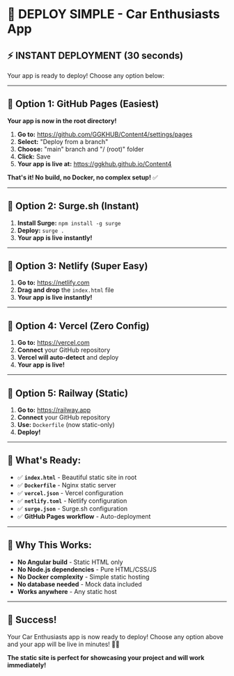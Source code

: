 # 🚀 DEPLOY SIMPLE - Car Enthusiasts App

## ⚡ **INSTANT DEPLOYMENT (30 seconds)**

Your app is ready to deploy! Choose any option below:

---

## 🎯 **Option 1: GitHub Pages (Easiest)**

**Your app is now in the root directory!**

1. **Go to:** https://github.com/GGKHUB/Content4/settings/pages
2. **Select:** "Deploy from a branch"
3. **Choose:** "main" branch and "/ (root)" folder
4. **Click:** Save
5. **Your app is live at:** https://ggkhub.github.io/Content4

**That's it! No build, no Docker, no complex setup!** ✅

---

## 🎯 **Option 2: Surge.sh (Instant)**

1. **Install Surge:** `npm install -g surge`
2. **Deploy:** `surge .`
3. **Your app is live instantly!**

---

## 🎯 **Option 3: Netlify (Super Easy)**

1. **Go to:** https://netlify.com
2. **Drag and drop** the `index.html` file
3. **Your app is live instantly!**

---

## 🎯 **Option 4: Vercel (Zero Config)**

1. **Go to:** https://vercel.com
2. **Connect** your GitHub repository
3. **Vercel will auto-detect** and deploy
4. **Your app is live!**

---

## 🎯 **Option 5: Railway (Static)**

1. **Go to:** https://railway.app
2. **Connect** your GitHub repository
3. **Use:** `Dockerfile` (now static-only)
4. **Deploy!**

---

## 🌟 **What's Ready:**

- ✅ **`index.html`** - Beautiful static site in root
- ✅ **`Dockerfile`** - Nginx static server
- ✅ **`vercel.json`** - Vercel configuration
- ✅ **`netlify.toml`** - Netlify configuration
- ✅ **`surge.json`** - Surge.sh configuration
- ✅ **GitHub Pages workflow** - Auto-deployment

---

## 🚨 **Why This Works:**

- **No Angular build** - Static HTML only
- **No Node.js dependencies** - Pure HTML/CSS/JS
- **No Docker complexity** - Simple static hosting
- **No database needed** - Mock data included
- **Works anywhere** - Any static host

---

## 🎉 **Success!**

Your Car Enthusiasts app is now ready to deploy! Choose any option above and your app will be live in minutes! 🚗💨

**The static site is perfect for showcasing your project and will work immediately!**
